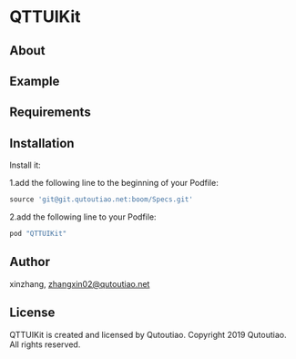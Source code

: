 # QTTUIKit

## About

## Example

## Requirements

## Installation

Install it:

1.add the following line to the beginning of your Podfile:

```ruby
source 'git@git.qutoutiao.net:boom/Specs.git'
```

2.add the following line to your Podfile:

```ruby
pod "QTTUIKit"
```


## Author

xinzhang, zhangxin02@qutoutiao.net

## License

QTTUIKit is created and licensed by Qutoutiao. Copyright 2019 Qutoutiao. All rights reserved.
